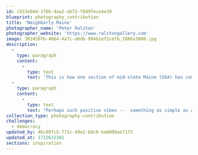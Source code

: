 ```yaml
---
id: c933e04d-1f6b-4aa2-ab72-f8d97ece4e39
blueprint: photography_contribution
title: 'Neighborly Maine'
photographer_name: 'Peter Ralston'
photographer_website: 'https://www.ralstongallery.com'
image: 3824507b-4664-4a7c-a6db-994b1ef2cefb_1886x3000.jpg
description:
  -
    type: paragraph
    content:
      -
        type: text
        text: 'This is how one section of mid-state Maine (USA) has come to see its neighbors.'
  -
    type: paragraph
    content:
      -
        type: text
        text: "Perhaps such positive vibes --  something as simple as a town's name  --  actually do invite a neighborly tone, making it easier to do well by each other."
collection_type: photography-contribution
challenges:
  - democracy
updated_by: 46c097c5-771c-49e2-b8c6-ba6009ae7172
updated_at: 1722632381
sections: inspiration
---
```

